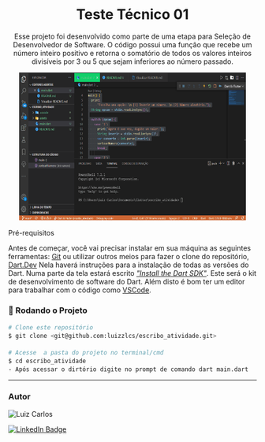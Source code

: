 <h1 align="center">Teste Técnico 01</h1>

<p align="center">Esse projeto foi desenvolvido como parte de uma etapa para Seleção de Desenvolvedor de Software. O código possui uma função que recebe um número inteiro positivo e retorna o somatório de todos os valores inteiros divisíveis por 3 ou 5 que sejam inferiores ao número passado.</p>

<p align="center">
<img width="460" height="300" src="assets/escribo.gif">

</p

  
### Pré-requisitos

Antes de começar, você vai precisar instalar em sua máquina as seguintes ferramentas:
[Git](https://git-scm.com) ou utilizar outros meios para fazer o clone do repositório, [Dart.Dev](https://dart.dev/) Nela haverá instruções para a instalação de todas as versões do Dart. Numa parte da tela estará escrito <ins><em>"Install the Dart SDK"</em></ins>. Este será o kit de desenvolvimento de software do Dart.
Além disto é bom ter um editor para trabalhar com o código como [VSCode](https://code.visualstudio.com/).

### 🎲 Rodando o Projeto

```bash
# Clone este repositório
$ git clone <git@github.com:luizzlcs/escribo_atividade.git>

# Acesse  a pasta do projeto no terminal/cmd
$ cd escribo_atividade
- Após acessar o dirtório digite no prompt de comando dart main.dart
````
---
### Autor

<img alt="Luiz Carlos" title="Luiz Carlos" src="https://avatars.githubusercontent.com/u/29442285?s=96&v=4" height="100" width="100" />

[![LinkedIn Badge](https://img.shields.io/badge/-LUIZ_CARLOS-blue?style=flat-square&logo=Linkedin&logoColor=white&link=https://www.linkedin.com/in/luizzlcs/)](https://www.linkedin.com/in/luizzlcs/)
